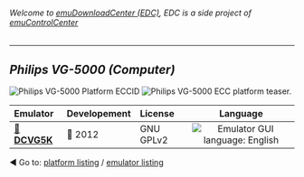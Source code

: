 ###### Welcome to [emuDownloadCenter (EDC)](https://github.com/PhoenixInteractiveNL/emuDownloadCenter/wiki/), EDC is a side project of [emuControlCenter](https://github.com/PhoenixInteractiveNL/emuControlCenter/wiki/)
***
## _Philips VG-5000 (Computer)_
![](https://raw.githubusercontent.com/wiki/PhoenixInteractiveNL/emuDownloadCenter/images_platform/ecc_vg5000_cell.png "Philips VG-5000 Platform ECCID")
![](https://raw.githubusercontent.com/wiki/PhoenixInteractiveNL/emuDownloadCenter/images_platform/ecc_vg5000_teaser.png "Philips VG-5000 ECC platform teaser.")

| Emulator | Developement | License | Language |
|:---------|:-------------|:--------|:--------:|
| [:file_folder: **DCVG5K**](https://github.com/PhoenixInteractiveNL/emuDownloadCenter/wiki/Emulator-dcvg5k#menu) | :red_circle: 2012 | GNU GPLv2 | ![](https://raw.githubusercontent.com/wiki/PhoenixInteractiveNL/emuDownloadCenter/images_flags/icon_flag_EN_24.png "Emulator GUI language: English") |

:arrow_backward: Go to: [platform listing](https://github.com/PhoenixInteractiveNL/emuDownloadCenter/wiki/EDC-Platform-List) / [emulator listing](https://github.com/PhoenixInteractiveNL/emuDownloadCenter/wiki/EDC-Emulator-List)
